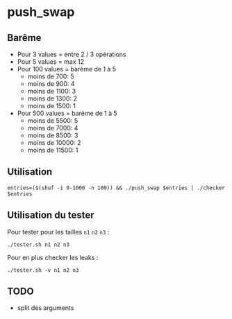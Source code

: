 # push_swap

## Barême
- Pour 3 values = entre 2 / 3 opérations
- Pour 5 values = max 12
- Pour 100 values = barème de 1 à 5
  - moins de 700: 5
  - moins de 900: 4
  - moins de 1100: 3
  - moins de 1300: 2
  - moins de 1500: 1 
- Pour 500 values = barème de 1 à 5
  - moins de 5500: 5
  - moins de 7000: 4
  - moins de 8500: 3
  - moins de 10000: 2
  - moins de 11500: 1

## Utilisation
```
entries=($(shuf -i 0-1000 -n 100)) && ./push_swap $entries | ./checker $entries
```

## Utilisation du tester
Pour tester pour les tailles `n1` `n2` `n3` : 
```
./tester.sh n1 n2 n3
```
Pour en plus checker les leaks :
```
./tester.sh -v n1 n2 n3
```

## TODO
- split des arguments